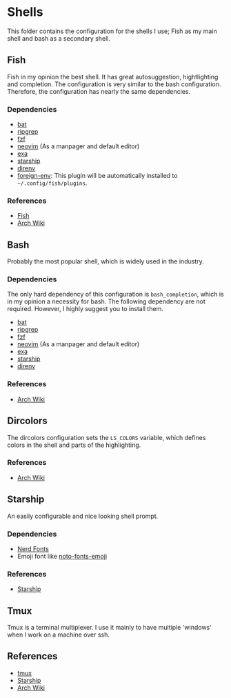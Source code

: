 # Shells

This folder contains the configuration for the shells I use; Fish as my main
shell and bash as a secondary shell.

## Fish

Fish in my opinion the best shell. It has great autosuggestion, hightlighting
and completion. The configuration is very similar to the bash configuration.
Therefore, the configuration has nearly the same dependencies.

### Dependencies

- [bat](https://github.com/sharkdp/bat)
- [ripgrep](https://github.com/BurntSushi/ripgrep)
- [fzf](https://github.com/junegunn/fzf)
- [neovim](https://github.com/neovim/neovim) (As a manpager and default editor)
- [exa](https://github.com/ogham/exa)
- [starship](https://starship.rs/)
- [direnv](https://github.com/direnv/direnv)
- [foreign-env](https://github.com/oh-my-fish/plugin-foreign-env): This plugin
  will be automatically installed to `~/.config/fish/plugins`.

### References

- [Fish](https://fishshell.com/)
- [Arch Wiki](https://wiki.archlinux.org/title/Fish)

## Bash

Probably the most popular shell, which is widely used in the industry.

### Dependencies

The only hard dependency of this configuration is `bash_completion`, which is in
my opinion a necessity for bash. The following dependency are not required.
However, I highly suggest you to install them.

- [bat](https://github.com/sharkdp/bat)
- [ripgrep](https://github.com/BurntSushi/ripgrep)
- [fzf](https://github.com/junegunn/fzf)
- [neovim](https://github.com/neovim/neovim) (As a manpager and default editor)
- [exa](https://github.com/ogham/exa)
- [starship](https://starship.rs/)
- [direnv](https://github.com/direnv/direnv)

### References

- [Arch Wiki](https://wiki.archlinux.org/title/Bash)

## Dircolors

The dircolors configuration sets the `LS_COLORS` variable, which defines colors
in the shell and parts of the highlighting.

### References

- [Arch Wiki](https://wiki.archlinux.org/title/Color_output_in_console)

## Starship

An easily configurable and nice looking shell prompt.

### Dependencies

- [Nerd Fonts](https://www.nerdfonts.com/#home)
- Emoji font like [noto-fonts-emoji](https://archlinux.org/packages/extra/any/noto-fonts-emoji/)

### References

- [Starship](https://starship.rs/)

## Tmux

Tmux is a terminal multiplexer. I use it mainly to have multiple 'windows' when
I work on a machine over ssh.

## References

- [tmux](https://github.com/tmux/tmux/wiki)
- [Starship](https://starship.rs/)
- [Arch Wiki](https://wiki.archlinux.org/title/Tmux)
